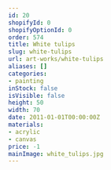 ```yaml
---
id: 20
shopifyId: 0
shopifyOptionId: 0
order: 574
title: White tulips
slug: white-tulips
url: art-works/white-tulips
aliases: []
categories:
- painting
inStock: false
isVisible: false
height: 50
width: 70
date: 2011-01-01T00:00:00Z
materials:
- acrylic
- canvas
price: -1
mainImage: white_tulips.jpg
---
```

